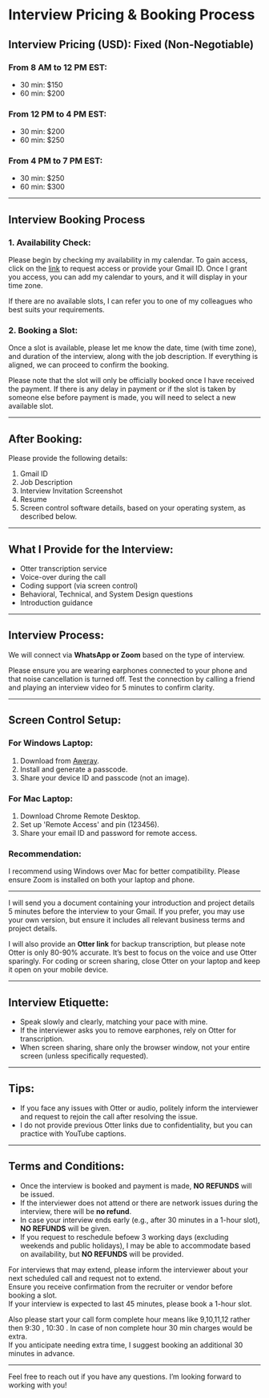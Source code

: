 # Interview Pricing & Booking Process

## Interview Pricing (USD): Fixed (Non-Negotiable)

### From 8 AM to 12 PM EST:
- 30 min: $150
- 60 min: $200

### From 12 PM to 4 PM EST:
- 30 min: $200
- 60 min: $250

### From 4 PM to 7 PM EST:
- 30 min: $250
- 60 min: $300

---

## Interview Booking Process

### 1. Availability Check:
Please begin by checking my availability in my calendar. To gain access, click on the [link](https://calendar.google.com/calendar/u/0?cid=bmlybWFscmVud2FsQGdtYWlsLmNvbQ) to request access or provide your Gmail ID. Once I grant you access, you can add my calendar to yours, and it will display in your time zone.

If there are no available slots, I can refer you to one of my colleagues who best suits your requirements.

### 2. Booking a Slot:
Once a slot is available, please let me know the date, time (with time zone), and duration of the interview, along with the job description. If everything is aligned, we can proceed to confirm the booking.

Please note that the slot will only be officially booked once I have received the payment. If there is any delay in payment or if the slot is taken by someone else before payment is made, you will need to select a new available slot.

---

## After Booking:

Please provide the following details:
1. Gmail ID
2. Job Description
3. Interview Invitation Screenshot
4. Resume
5. Screen control software details, based on your operating system, as described below.

---

## What I Provide for the Interview:
- Otter transcription service
- Voice-over during the call
- Coding support (via screen control)
- Behavioral, Technical, and System Design questions
- Introduction guidance

---

## Interview Process:

We will connect via **WhatsApp or Zoom** based on the type of interview.

Please ensure you are wearing earphones connected to your phone and that noise cancellation is turned off. Test the connection by calling a friend and playing an interview video for 5 minutes to confirm clarity.

---

## Screen Control Setup:

### For Windows Laptop:
1. Download from [Aweray](https://sun.aweray.com/en/download).
2. Install and generate a passcode.
3. Share your device ID and passcode (not an image).

### For Mac Laptop:
1. Download Chrome Remote Desktop.
2. Set up 'Remote Access' and pin (123456).
3. Share your email ID and password for remote access.

### Recommendation:
I recommend using Windows over Mac for better compatibility. Please ensure Zoom is installed on both your laptop and phone.

---

I will send you a document containing your introduction and project details 5 minutes before the interview to your Gmail. If you prefer, you may use your own version, but ensure it includes all relevant business terms and project details.

I will also provide an **Otter link** for backup transcription, but please note Otter is only 80-90% accurate. It’s best to focus on the voice and use Otter sparingly. For coding or screen sharing, close Otter on your laptop and keep it open on your mobile device.

---

## Interview Etiquette:

- Speak slowly and clearly, matching your pace with mine.
- If the interviewer asks you to remove earphones, rely on Otter for transcription.
- When screen sharing, share only the browser window, not your entire screen (unless specifically requested).

---

## Tips:
- If you face any issues with Otter or audio, politely inform the interviewer and request to rejoin the call after resolving the issue.
- I do not provide previous Otter links due to confidentiality, but you can practice with YouTube captions.

---

## Terms and Conditions:

- Once the interview is booked and payment is made, **NO REFUNDS**  will be issued.
- If the interviewer does not attend or there are network issues during the interview, there will be **no refund**.
- In case your interview ends early (e.g., after 30 minutes in a 1-hour slot), **NO REFUNDS**  will be given.
- If you request to reschedule befoew 3 working days (excluding weekends and public holidays), I may be able to accommodate based on availability, but **NO REFUNDS** will be provided.

For interviews that may extend, please inform the interviewer about your next scheduled call and request not to extend.  
Ensure you receive confirmation from the recruiter or vendor before booking a slot.  
If your interview is expected to last 45 minutes, please book a 1-hour slot.

Also please start your call form complete hour means like 9,10,11,12 rather then 9:30 , 10:30 . In case of non complete hour 30 min charges would be extra.  
If you anticipate needing extra time, I suggest booking an additional 30 minutes in advance.

---

Feel free to reach out if you have any questions. I’m looking forward to working with you!
